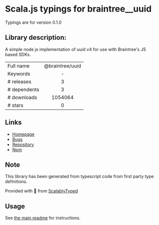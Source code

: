 
# Scala.js typings for braintree__uuid

Typings are for version 0.1.0

## Library description:
A simple node js implementation of uuid v4 for use with Braintree's JS based SDKs.

|                    |                 |
| ------------------ | :-------------: |
| Full name          | @braintree/uuid |
| Keywords           | - |
| # releases         | 3 |
| # dependents       | 3 |
| # downloads        | 1054064 |
| # stars            | 0 |

## Links
- [Homepage](https://github.com/braintree/uuid#readme)
- [Bugs](https://github.com/braintree/uuid/issues)
- [Repository](https://github.com/braintree/uuid)
- [Npm](https://www.npmjs.com/package/%40braintree%2Fuuid)
    


## Note
This library has been generated from typescript code from first party type definitions.

Provided with :purple_heart: from [ScalablyTyped](https://github.com/oyvindberg/ScalablyTyped)

## Usage
See [the main readme](../../readme.md) for instructions.


